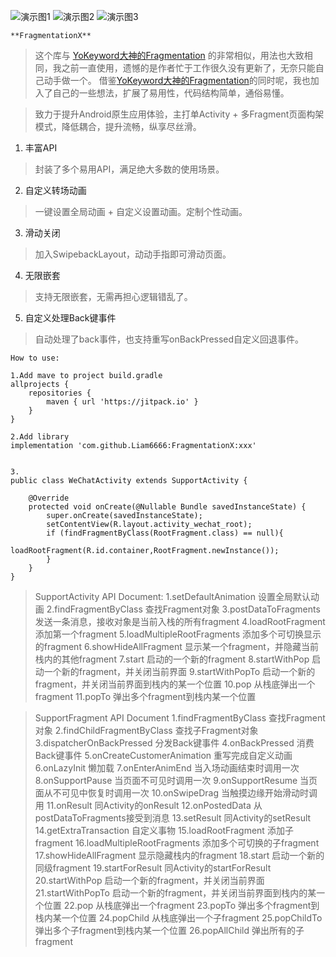 
   ![演示图1](https://github.com/Liam6666/FragmentationX/blob/master/screenshot/%E6%88%AA%E5%9B%BE1.png)
   ![演示图2](https://github.com/Liam6666/FragmentationX/blob/master/screenshot/%E6%88%AA%E5%9B%BE2.png)
   ![演示图3](https://github.com/Liam6666/FragmentationX/blob/master/screenshot/%E6%88%AA%E5%9B%BE3.png)
   
    **FragmentationX**

> 这个库与 [YoKeyword大神的Fragmentation](https://github.com/YoKeyword/Fragmentation) 的非常相似，用法也大致相同，我之前一直使用，遗憾的是作者忙于工作很久没有更新了，无奈只能自己动手做一个。
借鉴[YoKeyword大神的Fragmentation](https://github.com/YoKeyword/Fragmentation)的同时呢，我也加入了自己的一些想法，扩展了易用性，代码结构简单，通俗易懂。


> 致力于提升Android原生应用体验，主打单Activity + 多Fragment页面构架模式，降低耦合，提升流畅，纵享尽丝滑。
> 

 1. 丰富API

> 封装了多个易用API，满足绝大多数的使用场景。

 2. 自定义转场动画

> 一键设置全局动画 + 自定义设置动画。定制个性动画。

 3. 滑动关闭

> 加入SwipebackLayout，动动手指即可滑动页面。

 4. 无限嵌套
 
 > 支持无限嵌套，无需再担心逻辑错乱了。
 
 5. 自定义处理Back键事件

> 自动处理了back事件，也支持重写onBackPressed自定义回退事件。

``` 
How to use:

1.Add mave to project build.gradle
allprojects {
    repositories {
        maven { url 'https://jitpack.io' }
    }
}

2.Add library
implementation 'com.github.Liam6666:FragmentationX:xxx'


3.
public class WeChatActivity extends SupportActivity {

    @Override
    protected void onCreate(@Nullable Bundle savedInstanceState) {
        super.onCreate(savedInstanceState);
        setContentView(R.layout.activity_wechat_root);
        if (findFragmentByClass(RootFragment.class) == null){
            loadRootFragment(R.id.container,RootFragment.newInstance());
        }
    }
}
```

> SupportActivity API Document:
> 1.setDefaultAnimation 设置全局默认动画
> 2.findFragmentByClass 查找Fragment对象
> 3.postDataToFragments 发送一条消息，接收对象是当前入栈的所有fragment
> 4.loadRootFragment 添加第一个fragment
> 5.loadMultipleRootFragments 添加多个可切换显示的fragment
> 6.showHideAllFragment 显示某一个fragment，并隐藏当前栈内的其他fragment
> 7.start 启动的一个新的fragment
> 8.startWithPop 启动一个新的fragment，并关闭当前界面
> 9.startWithPopTo 启动一个新的fragment，并关闭当前界面到栈内的某一个位置
> 10.pop 从栈底弹出一个fragment
> 11.popTo 弹出多个fragment到栈内某一个位置


> SupportFragment API Document
> 1.findFragmentByClass 查找Fragment对象
> 2.findChildFragmentByClass 查找子Fragment对象
> 3.dispatcherOnBackPressed 分发Back键事件
> 4.onBackPressed 消费Back键事件
> 5.onCreateCustomerAnimation 重写完成自定义动画
> 6.onLazyInit 懒加载
> 7.onEnterAnimEnd 当入场动画结束时调用一次
> 8.onSupportPause 当页面不可见时调用一次
> 9.onSupportResume 当页面从不可见中恢复时调用一次
> 10.onSwipeDrag 当触摸边缘开始滑动时调用
> 11.onResult 同Activity的onResult
> 12.onPostedData 从postDataToFragments接受到消息
> 13.setResult 同Activity的setResult
> 14.getExtraTransaction 自定义事物
> 15.loadRootFragment 添加子fragment
> 16.loadMultipleRootFragments 添加多个可切换的子fragment
> 17.showHideAllFragment 显示隐藏栈内的fragment
> 18.start 启动一个新的同级fragment
> 19.startForResult 同Activity的startForResult
> 20.startWithPop 启动一个新的fragment，并关闭当前界面
> 21.startWithPopTo 启动一个新的fragment，并关闭当前界面到栈内的某一个位置
> 22.pop 从栈底弹出一个fragment
> 23.popTo 弹出多个fragment到栈内某一个位置
> 24.popChild 从栈底弹出一个子fragment
> 25.popChildTo 弹出多个子fragment到栈内某一个位置
> 26.popAllChild 弹出所有的子fragment
